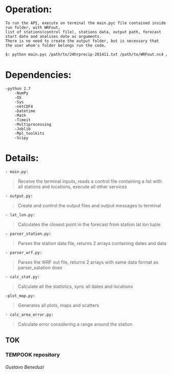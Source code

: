 # Operation:
	To run the API, execute on terminal the main.pyc file contained inside run folder, with WRFout, 
	list of stations(control file), stations data, output path, forecast start date and analises date as arguments.
	There is no need to create the output folder, but is necessary that the user whom's folder belongs run the code.

```bash
$: python main.pyc /path/to/24hrprecip-201411.txt /path/to/WRFout.nc4 /path/to/stationlist.csv /path/to/output/folder YYYYMMDDHH YYYYMMDDHH
```

# Dependencies:
	-python 2.7
		-NumPy
		-OS
		-Sys
		-netCDF4
		-Datetime
		-Math
		-Timeit
		-Multiprocessing
		-Joblib
		-Mpl_toolkits
		-Scipy
# Details:
 
	- main.py:
>	Receive the terminal inputs, reads a control file containing a list with all stations and locations, execute all other services 
	
	- output.py:
>	Create and control the output files and output messages to terminal

	- lat_lon.py:
>	Calculates the closest point in the forecast from station lat lon tuple

	- parser_station.py:
>	Parses the station data file, returns 2 arrays containing dates and data

	- parser_wrf.py:
>	Parses the WRF out file, returns 2 arrays with same data format as parser_satation does

	- calc_stat.py:
>	Calculate all the statistics, sync all dates and locations
	
	-plot_map.py:
>	Generates all plots, maps and scatters

	- calc_area_error.py:
>	Calculate error considering a range around the station

	
## TOK
### TEMPOOK repository


###### Gustavo Beneduzi
